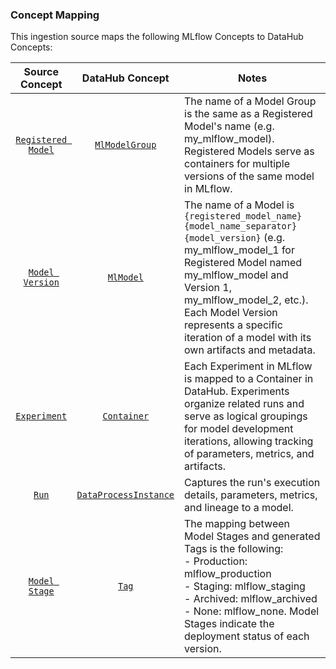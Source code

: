 ### Concept Mapping

This ingestion source maps the following MLflow Concepts to DataHub Concepts:

|                                   Source Concept                                    |                                              DataHub Concept                                              | Notes                                                                                                                                                                                                                                                                                            |
|:-----------------------------------------------------------------------------------:|:---------------------------------------------------------------------------------------------------------:|--------------------------------------------------------------------------------------------------------------------------------------------------------------------------------------------------------------------------------------------------------------------------------------------------|
|  [`Registered Model`](https://mlflow.org/docs/latest/model-registry/#registered-model)  |        [`MlModelGroup`](https://datahubproject.io/docs/generated/metamodel/entities/mlmodelgroup/)        | The name of a Model Group is the same as a Registered Model's name (e.g. my_mlflow_model). Registered Models serve as containers for multiple versions of the same model in MLflow.                                                                                                              |
|   [`Model Version`](https://mlflow.org/docs/latest/model-registry/#model-version)    |             [`MlModel`](https://datahubproject.io/docs/generated/metamodel/entities/mlmodel/)             | The name of a Model is `{registered_model_name}{model_name_separator}{model_version}` (e.g. my_mlflow_model_1 for Registered Model named my_mlflow_model and Version 1, my_mlflow_model_2, etc.). Each Model Version represents a specific iteration of a model with its own artifacts and metadata. |
|         [`Experiment`](https://mlflow.org/docs/latest/tracking/#experiments)         |           [`Container`](https://datahubproject.io/docs/generated/metamodel/entities/container/)           | Each Experiment in MLflow is mapped to a Container in DataHub. Experiments organize related runs and serve as logical groupings for model development iterations, allowing tracking of parameters, metrics, and artifacts.                                                                       |
|            [`Run`](https://mlflow.org/docs/latest/tracking/#runs)             | [`DataProcessInstance`](https://datahubproject.io/docs/generated/metamodel/entities/dataprocessinstance/) | Captures the run's execution details, parameters, metrics, and lineage to a model.                                                                                                                                                            |
|    [`Model Stage`](https://mlflow.org/docs/latest/model-registry/#deprecated-using-model-stages)     |                 [`Tag`](https://datahubproject.io/docs/generated/metamodel/entities/tag/)                 | The mapping between Model Stages and generated Tags is the following:<br/>- Production: mlflow_production<br/>- Staging: mlflow_staging<br/>- Archived: mlflow_archived<br/>- None: mlflow_none. Model Stages indicate the deployment status of each version.                         |